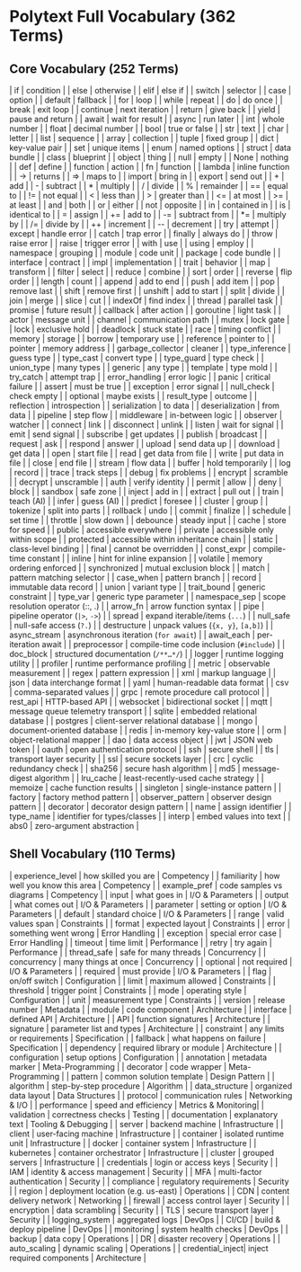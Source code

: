 # Polytext Full Vocabulary (362 Terms)

## Core Vocabulary (252 Terms)
| if | condition |
| else | otherwise |
| elif | else if |
| switch | selector |
| case | option |
| default | fallback |
| for | loop |
| while | repeat |
| do | do once |
| break | exit loop |
| continue | next iteration |
| return | give back |
| yield | pause and return |
| await | wait for result |
| async | run later |
| int | whole number |
| float | decimal number |
| bool | true or false |
| str | text |
| char | letter |
| list | sequence |
| array | collection |
| tuple | fixed group |
| dict | key-value pair |
| set | unique items |
| enum | named options |
| struct | data bundle |
| class | blueprint |
| object | thing |
| null | empty |
| None | nothing |
| def | define |
| function | action |
| fn | function |
| lambda | inline function |
| -> | returns |
| => | maps to |
| import | bring in |
| export | send out |
| + | add |
| - | subtract |
| * | multiply |
| / | divide |
| % | remainder |
| == | equal to |
| != | not equal |
| < | less than |
| > | greater than |
| <= | at most |
| >= | at least |
| and | both |
| or | either |
| not | opposite |
| in | contained in |
| is | identical to |
| = | assign |
| += | add to |
| -= | subtract from |
| *= | multiply by |
| /= | divide by |
| ++ | increment |
| -- | decrement |
| try | attempt |
| except | handle error |
| catch | trap error |
| finally | always do |
| throw | raise error |
| raise | trigger error |
| with | use |
| using | employ |
| namespace | grouping |
| module | code unit |
| package | code bundle |
| interface | contract |
| impl | implementation |
| trait | behavior |
| map | transform |
| filter | select |
| reduce | combine |
| sort | order |
| reverse | flip order |
| length | count |
| append | add to end |
| push | add item |
| pop | remove last |
| shift | remove first |
| unshift | add to start |
| split | divide |
| join | merge |
| slice | cut |
| indexOf | find index |
| thread | parallel task |
| promise | future result |
| callback | after action |
| goroutine | light task |
| actor | message unit |
| channel | communication path |
| mutex | lock gate |
| lock | exclusive hold |
| deadlock | stuck state |
| race | timing conflict |
| memory | storage |
| borrow | temporary use |
| reference | pointer to |
| pointer | memory address |
| garbage_collector | cleaner |
| type_inference | guess type |
| type_cast | convert type |
| type_guard | type check |
| union_type | many types |
| generic | any type |
| template | type mold |
| try_catch | attempt trap |
| error_handling | error logic |
| panic | critical failure |
| assert | must be true |
| exception | error signal |
| null_check | check empty |
| optional | maybe exists |
| result_type | outcome |
| reflection | introspection |
| serialization | to data |
| deserialization | from data |
| pipeline | step flow |
| middleware | in-between logic |
| observer | watcher |
| connect | link |
| disconnect | unlink |
| listen | wait for signal |
| emit | send signal |
| subscribe | get updates |
| publish | broadcast |
| request | ask |
| respond | answer |
| upload | send data up |
| download | get data |
| open | start file |
| read | get data from file |
| write | put data in file |
| close | end file |
| stream | flow data |
| buffer | hold temporarily |
| log | record |
| trace | track steps |
| debug | fix problems |
| encrypt | scramble |
| decrypt | unscramble |
| auth | verify identity |
| permit | allow |
| deny | block |
| sandbox | safe zone |
| inject | add in |
| extract | pull out |
| train | teach (AI) |
| infer | guess (AI) |
| predict | foresee |
| cluster | group |
| tokenize | split into parts |
| rollback | undo |
| commit | finalize |
| schedule | set time |
| throttle | slow down |
| debounce | steady input |
| cache | store for speed |
| public           | accessible everywhere                        |
| private          | accessible only within scope                 |
| protected        | accessible within inheritance chain          |
| static           | class-level binding                          |
| final            | cannot be overridden                         |
| const_expr       | compile-time constant                        |
| inline           | hint for inline expansion                    |
| volatile         | memory ordering enforced                     |
| synchronized     | mutual exclusion block                       |
| match            | pattern matching selector                    |
| case_when        | pattern branch                               |
| record           | immutable data record                        |
| union            | variant type                                 |
| trait_bound      | generic constraint                           |
| type_var         | generic type parameter                       |
| namespace_sep    | scope resolution operator (::, .)            |
| arrow_fn         | arrow function syntax                        |
| pipe             | pipeline operator (`|>`, `->`)               |
| spread           | expand iterable/items (`...`)                |
| null_safe        | null-safe access (`?.`)                       |
| destructure      | unpack values (`{x, y}`, `[a,b]`)            |
| async_stream     | asynchronous iteration (`for await`)         |
| await_each       | per-iteration await                           |
| preprocessor     | compile-time code inclusion (`#include`)     |
| doc_block        | structured documentation (`/**…*/`)           |
| logger           | runtime logging utility                      |
| profiler         | runtime performance profiling                |
| metric           | observable measurement                       |
| regex            | pattern expression                           |
| xml              | markup language                              |
| json             | data interchange format                      |
| yaml             | human-readable data format                   |
| csv              | comma-separated values                       |
| grpc             | remote procedure call protocol               |
| rest_api         | HTTP-based API                               |
| websocket        | bidirectional socket                         |
| mqtt             | message queue telemetry transport            |
| sqlite           | embedded relational database                 |
| postgres         | client-server relational database            |
| mongo            | document-oriented database                   |
| redis            | in-memory key-value store                    |
| orm              | object-relational mapper                     |
| dao              | data access object                           |
| jwt              | JSON web token                               |
| oauth            | open authentication protocol                 |
| ssh              | secure shell                                 |
| tls              | transport layer security                     |
| ssl              | secure sockets layer                         |
| crc              | cyclic redundancy check                      |
| sha256           | secure hash algorithm                        |
| md5              | message-digest algorithm                     |
| lru_cache        | least-recently-used cache strategy           |
| memoize          | cache function results                       |
| singleton        | single-instance pattern                      |
| factory          | factory method pattern                       |
| observer_pattern | observer design pattern                      |
| decorator        | decorator design pattern                     |
| name | assign identifier |
| type_name | identifier for types/classes |
| interp | embed values into text |
| abs0 | zero-argument abstraction |

## Shell Vocabulary (110 Terms)
| experience_level | how skilled you are             | Competency       |
| familiarity      | how well you know this area     | Competency       |
| example_pref     | code samples vs diagrams        | Competency       |
| input           | what goes in            | I/O & Parameters    |
| output          | what comes out          | I/O & Parameters    |
| parameter       | setting or option       | I/O & Parameters    |
| default         | standard choice         | I/O & Parameters    |
| range           | valid values span       | Constraints         |
| format          | expected layout         | Constraints         |
| error           | something went wrong    | Error Handling      |
| exception       | special error case      | Error Handling      |
| timeout         | time limit              | Performance         |
| retry           | try again               | Performance         |
| thread_safe     | safe for many threads   | Concurrency         |
| concurrency     | many things at once     | Concurrency         |
| optional        | not required            | I/O & Parameters    |
| required        | must provide            | I/O & Parameters    |
| flag            | on/off switch           | Configuration       |
| limit           | maximum allowed         | Constraints         |
| threshold       | trigger point           | Constraints         |
| mode            | operating style         | Configuration       |
| unit            | measurement type        | Constraints       |
| version         | release number          | Metadata         |
| module             | code component                      | Architecture        |
| interface          | defined API                         | Architecture        |
| API                | function signatures                 | Architecture        |
| signature          | parameter list and types            | Architecture        |
| constraint        | any limits or requirements              | Specification       |
| fallback          | what happens on failure                 | Specification       |
| dependency        | required library or module              | Architecture        |
| configuration     | setup options                           | Configuration       |
| annotation        | metadata marker                         | Meta-Programming    |
| decorator         | code wrapper                            | Meta-Programming    |
| pattern           | common solution template                | Design Pattern      |
| algorithm         | step-by-step procedure                  | Algorithm           |
| data_structure    | organized data layout                   | Data Structures     |
| protocol          | communication rules                     | Networking & I/O    |
| performance       | speed and efficiency                    | Metrics & Monitoring|
| validation        | correctness checks                      | Testing             |
| documentation     | explanatory text                        | Tooling & Debugging |
| server           | backend machine                     | Infrastructure      |
| client           | user-facing machine                 | Infrastructure      |
| container        | isolated runtime unit               | Infrastructure      |
| docker           | container system                    | Infrastructure      |
| kubernetes       | container orchestrator              | Infrastructure      |
| cluster          | grouped servers                     | Infrastructure      |
| credentials      | login or access keys                | Security            |
| IAM              | identity & access management        | Security            |
| MFA              | multi-factor authentication         | Security            |
| compliance       | regulatory requirements             | Security            |
| region           | deployment location (e.g. us-east)  | Operations          |
| CDN              | content delivery network            | Networking          |
| firewall         | access control layer                | Security          |
| encryption       | data scrambling                     | Security          |
| TLS              | secure transport layer              | Security          |
| logging_system   | aggregated logs                     | DevOps            |
| CI/CD            | build & deploy pipeline             | DevOps            |
| monitoring       | system health checks                | DevOps            |
| backup           | data copy                           | Operations          |
| DR               | disaster recovery                   | Operations            |
| auto_scaling     | dynamic scaling                     | Operations          |
| credential_inject| inject required components          | Architecture       |